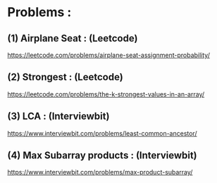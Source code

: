 # Problems : 

## (1) Airplane Seat : (Leetcode)

https://leetcode.com/problems/airplane-seat-assignment-probability/

## (2) Strongest : (Leetcode)

https://leetcode.com/problems/the-k-strongest-values-in-an-array/

## (3) LCA : (Interviewbit)

https://www.interviewbit.com/problems/least-common-ancestor/

## (4) Max Subarray products : (Interviewbit)

https://www.interviewbit.com/problems/max-product-subarray/
